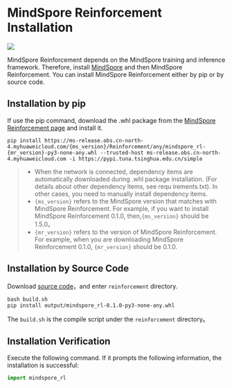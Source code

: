 # MindSpore Reinforcement Installation

<a href="https://gitee.com/mindspore/docs/blob/r1.7/docs/reinforcement/docs/source_en/reinforcement_install.md" target="_blank"><img src="https://mindspore-website.obs.cn-north-4.myhuaweicloud.com/website-images/r1.7/resource/_static/logo_source_en.png"></a>

MindSpore Reinforcement depends on the MindSpore training and inference framework. Therefore, install [MindSpore](https://gitee.com/mindspore/mindspore#%E5%AE%89%E8%A3%85) and then MindSpore Reinforcement. You can install MindSpore Reinforcement either by pip or by source code.

## Installation by pip

If use the pip command, download the .whl package from the [MindSpore Reinforcement page](https://www.mindspore.cn/versions/en) and install it.

 ```shell
pip install https://ms-release.obs.cn-north-4.myhuaweicloud.com/{ms_version}/Reinforcement/any/mindspore_rl-{mr_version}-py3-none-any.whl --trusted-host ms-release.obs.cn-north-4.myhuaweicloud.com -i https://pypi.tuna.tsinghua.edu.cn/simple
```

> - When the network is connected, dependency items are automatically downloaded during .whl package installation. (For details about other dependency items, see requ    irements.txt). In other cases, you need to manually install dependency items.
> - `{ms_version}` refers to the MindSpore version that matches with MindSpore Reinforcement. For example, if you want to install MindSpore Reinforcement 0.1.0, then,`{ms_version}` should be 1.5.0。
> - `{mr_version}` refers to the version of MindSpore Reinforcement. For example, when you are downloading MindSpore Reinforcement 0.1.0, `{mr_version}` should be 0.1.0.

## Installation by Source Code

Download [source code](https://gitee.com/mindspore/reinforcement)，and enter `reinforcement` directory.

```shell
bash build.sh
pip install output/mindspore_rl-0.1.0-py3-none-any.whl
```

The `build.sh` is the compile script under the `reinforcement` directory。

## Installation Verification

Execute the following command. If it prompts the following information, the installation is successful:

```python
import mindspore_rl
```

